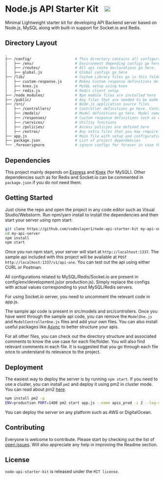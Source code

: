 # Node.js API Starter Kit &nbsp; <a href="https://github.com/codeslayer1/node-api-starter-kit"><img src="https://img.shields.io/github/stars/codeslayer1/node-api-starter-kit.svg?style=social&label=Star&maxAge=3600" height="20"></a>

Minimal Lightweight starter kit for developing API Backend server based on Node.js, MySQL along with built-in support for Socket.io and Redis.


## Directory Layout

```bash
.
├── /config/                    # This directory contains all configuration files
│   ├── /env/                   # Environment depending configs go here in respective files
│   ├── /routes/                # All api route declarations go here. 
│   ├── global.js               # Global configs go here
├── /lib/                       # Custom Library files go in this folder
│   ├── custom-response.js      # Makes Custom response definitions defined in src/responses available project wide
│   ├── knex.js                 # MySQL setup using knex
│   ├── redis.js                # Redis client setup
├── /node_modules/              # Npm module files are installed here
├── /public/                    # Any files that are needed to be made public directly should go here. Files will be available at [Your_Server_Url]/filepath
├── /src/                       # Node.js application source files
│   ├── /controllers/           # Controller definitions go here. Controller name should correspond to model name
│   ├── /models/                # Model definitions go here. Model name should ideally correspond to your MySQL table name for ease of readability
│   ├── /responses/             # Custom response definitions such as error/success
│   ├── /services/              # Utility functions
│   ├── /policies/              # Access policies are defined here
│   ├── /extras/                # Any extra files that you may require must go here
├── app.js                      # Main file with setup and configuration for Express and Socket.io server 
├── package.json                # List of project dependencies
└── .foreverignore              # ignore configs for forever in case the server is run through forever 
```

## Dependencies
This project mainly depends on [Express](https://github.com/expressjs/express)  and [Knex](https://github.com/knex/knex) (for MySQL). Other dependencies such as for Redis and Socket.io can be commented in ``package.json`` if you do not need them.


## Getting Started

Just clone the repo and open the project in any code editor such as Visual Studio/Webstorm. Run npm/yarn install to install the dependencies and then start your server using npm start:

```bash
git clone https://github.com/codeslayer1/node-api-starter-kit my-api-server
cd my-api-server
npm install
npm start
```

Once you run npm start, your server will start at ``http://localhost:1337``. The sample api included with this project will be available at ``POST http://localhost:1337/v1/api-one``. You can test out the api using either CURL or Postman.

All configurations related to MySQL/Redis/Socket.io are present in config/env/development.js(or production.js). Simply replace the configs with actual values corresponding to yout MySQL/Redis servers.

For using Socket.io server, you need to uncomment the relevant code in app.js.
 
The sample api code is present in src/models and src/controllers. Once you have went through the sample api code, you can remove the ``ModelOne.js`` and ``ModelControllerOne.js`` files and add your own files. You can also install useful packages like [Async](https://github.com/caolan/async) to better structure your apis.
 
For all other files, you can check out the directory structure and associated comments to know the use case for each file/folder. You will also find relevant comments in each file. It is suggested that you go through each file once to understand its relevance to the project. 

## Deployment

The easiest way to deploy the server is by running ``npm start``. If you need to use a cluster, you can install ``pm2`` and deploy it using pm2 in cluster mode. You can read about pm2 [here](https://www.npmjs.com/package/pm2).

```bash
npm install pm2 -g
ENV=production PORT=1400 pm2 start app.js --name apis_prod -i 2 --log-date-format="YYYY-MM-DD HH:mm Z" 
```

You can deploy the server on any platform such as AWS or DigitalOcean.


## Contributing

Everyone is welcome to contribute. Please start by checking out the list of
[open issues](https://github.com/codeslayer1/node-api-starter-kit/issues). Will also appreciate any help in improving the Readme section.


## License

``node-api-starter-kit`` is released under the ``MIT license``.
